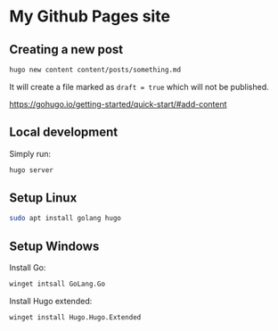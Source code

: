 # My Github Pages site

## Creating a new post

```bash
hugo new content content/posts/something.md
```

It will create a file marked as `draft = true` which will not be published.

<https://gohugo.io/getting-started/quick-start/#add-content>

## Local development

Simply run:

```bash
hugo server
```

## Setup Linux

```bash
sudo apt install golang hugo
```

## Setup Windows

Install Go:

```bash
winget intsall GoLang.Go
```

Install Hugo extended:

```bash
winget install Hugo.Hugo.Extended
```
